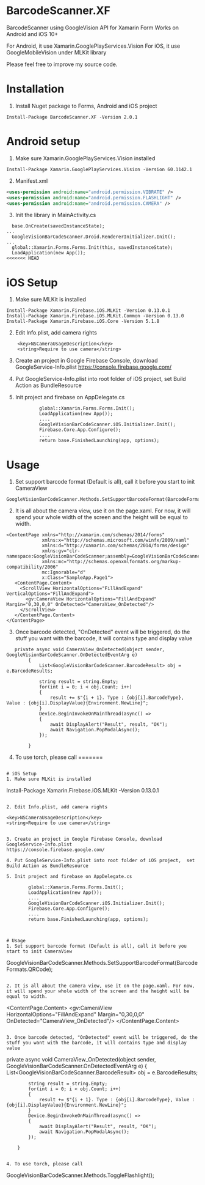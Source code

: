 # BarcodeScanner.XF
BarcodeScanner using GoogleVision API for Xamarin Form
Works on Android and iOS 10+

For Android, it use Xamarin.GooglePlayServices.Vision
For iOS, it use GoogleMobileVision under MLKit library

Please feel free to improve my source code.

# Installation
1. Install Nuget package to Forms, Android and iOS project
```
Install-Package BarcodeScanner.XF -Version 2.0.1
```
# Android setup
1. Make sure Xamarin.GooglePlayServices.Vision installed
```
Install-Package Xamarin.GooglePlayServices.Vision -Version 60.1142.1
```
2. Manifest.xml
```xml
<uses-permission android:name="android.permission.VIBRATE" />
<uses-permission android:name="android.permission.FLASHLIGHT" />
<uses-permission android:name="android.permission.CAMERA" />
```

3. Init the library in MainActivity.cs
```    
  base.OnCreate(savedInstanceState);
...
  GoogleVisionBarCodeScanner.Droid.RendererInitializer.Init();
...
  global::Xamarin.Forms.Forms.Init(this, savedInstanceState);
  LoadApplication(new App());
<<<<<<< HEAD
```

# iOS Setup
1. Make sure MLKit is installed
```
Install-Package Xamarin.Firebase.iOS.MLKit -Version 0.13.0.1
Install-Package Xamarin.Firebase.iOS.MLKit.Common -Version 0.13.0
Install-Package Xamarin.Firebase.iOS.Core -Version 5.1.8
```

2. Edit Info.plist, add camera rights
```
	<key>NSCameraUsageDescription</key>
	<string>Require to use camera</string>
```

3. Create an project in Google Firebase Console, download GoogleService-Info.plist
https://console.firebase.google.com/

4. Put GoogleService-Info.plist into root folder of iOS project,  set Build Action as BundleResource

5. Init project and firebase on AppDelegate.cs
```
            global::Xamarin.Forms.Forms.Init();
            LoadApplication(new App());
            ....
            GoogleVisionBarCodeScanner.iOS.Initializer.Init();
            Firebase.Core.App.Configure();
            ....
            return base.FinishedLaunching(app, options);
```


# Usage

1. Set support barcode format (Default is all), call it before you start to init CameraView
```
GoogleVisionBarCodeScanner.Methods.SetSupportBarcodeFormat(BarcodeFormats.QRCode);
```

2. It is all about the camera view, use it on the page.xaml. For now, it will spend your whole width of the screen and the height will be equal to width.
```
<ContentPage xmlns="http://xamarin.com/schemas/2014/forms"
             xmlns:x="http://schemas.microsoft.com/winfx/2009/xaml"
             xmlns:d="http://xamarin.com/schemas/2014/forms/design"
             xmlns:gv="clr-namespace:GoogleVisionBarCodeScanner;assembly=GoogleVisionBarCodeScanner"
             xmlns:mc="http://schemas.openxmlformats.org/markup-compatibility/2006"
             mc:Ignorable="d"
             x:Class="SampleApp.Page1">
   <ContentPage.Content>
     <ScrollView HorizontalOptions="FillAndExpand" VerticalOptions="FillAndExpand">
       <gv:CameraView HorizontalOptions="FillAndExpand" Margin="0,30,0,0" OnDetected="CameraView_OnDetected"/>
     </ScrollView>
   </ContentPage.Content>
</ContentPage>
```

3. Once barcode detected, "OnDetected" event will be triggered, do the stuff you want with the barcode, it will contains type and display value
```
   private async void CameraView_OnDetected(object sender, GoogleVisionBarCodeScanner.OnDetectedEventArg e)
        {
            List<GoogleVisionBarCodeScanner.BarcodeResult> obj = e.BarcodeResults;

            string result = string.Empty;
            for(int i = 0; i < obj.Count; i++)
            {
                result += $"{i + 1}. Type : {obj[i].BarcodeType}, Value : {obj[i].DisplayValue}{Environment.NewLine}";
            }
            Device.BeginInvokeOnMainThread(async() =>
            {
                await DisplayAlert("Result", result, "OK");
                await Navigation.PopModalAsync();
            });
            
        }
```

4. To use torch, please call 
=======
```

# iOS Setup
1. Make sure MLKit is installed
```
Install-Package Xamarin.Firebase.iOS.MLKit -Version 0.13.0.1
```

2. Edit Info.plist, add camera rights
```
	<key>NSCameraUsageDescription</key>
	<string>Require to use camera</string>
```

3. Create an project in Google Firebase Console, download GoogleService-Info.plist
https://console.firebase.google.com/

4. Put GoogleService-Info.plist into root folder of iOS project,  set Build Action as BundleResource

5. Init project and firebase on AppDelegate.cs
```
            global::Xamarin.Forms.Forms.Init();
            LoadApplication(new App());
            ....
            GoogleVisionBarCodeScanner.iOS.Initializer.Init();
            Firebase.Core.App.Configure();
            ....
            return base.FinishedLaunching(app, options);
```


# Usage
1. Set support barcode format (Default is all), call it before you start to init CameraView
```
GoogleVisionBarCodeScanner.Methods.SetSupportBarcodeFormat(BarcodeFormats.QRCode);
```

2. It is all about the camera view, use it on the page.xaml. For now, it will spend your whole width of the screen and the height will be equal to width.
```
<ContentPage xmlns="http://xamarin.com/schemas/2014/forms"
             xmlns:x="http://schemas.microsoft.com/winfx/2009/xaml"
             xmlns:d="http://xamarin.com/schemas/2014/forms/design"
             xmlns:gv="clr-namespace:GoogleVisionBarCodeScanner;assembly=GoogleVisionBarCodeScanner"
             xmlns:mc="http://schemas.openxmlformats.org/markup-compatibility/2006"
             mc:Ignorable="d"
             x:Class="SampleApp.Page1">
   <ContentPage.Content>
     <ScrollView HorizontalOptions="FillAndExpand" VerticalOptions="FillAndExpand">
       <gv:CameraView HorizontalOptions="FillAndExpand" Margin="0,30,0,0" OnDetected="CameraView_OnDetected"/>
     </ScrollView>
   </ContentPage.Content>
</ContentPage>
```

3. Once barcode detected, "OnDetected" event will be triggered, do the stuff you want with the barcode, it will contains type and display value
```
   private async void CameraView_OnDetected(object sender, GoogleVisionBarCodeScanner.OnDetectedEventArg e)
        {
            List<GoogleVisionBarCodeScanner.BarcodeResult> obj = e.BarcodeResults;

            string result = string.Empty;
            for(int i = 0; i < obj.Count; i++)
            {
                result += $"{i + 1}. Type : {obj[i].BarcodeType}, Value : {obj[i].DisplayValue}{Environment.NewLine}";
            }
            Device.BeginInvokeOnMainThread(async() =>
            {
                await DisplayAlert("Result", result, "OK");
                await Navigation.PopModalAsync();
            });
            
        }
```

4. To use torch, please call 
```
   GoogleVisionBarCodeScanner.Methods.ToggleFlashlight();
```
